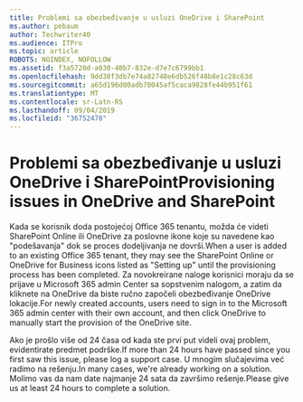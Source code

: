 ```yaml
---
title: Problemi sa obezbeđivanje u usluzi OneDrive i SharePoint
ms.author: pebaum
author: Techwriter40
ms.audience: ITPro
ms.topic: article
ROBOTS: NOINDEX, NOFOLLOW
ms.assetid: f3a5720d-a030-40b7-832e-d7e7c6799bb1
ms.openlocfilehash: 9dd38f3db7e74a82748e6db526f48b8e1c28c63d
ms.sourcegitcommit: a65d196d00adb70045af5caca9828fe44b951f61
ms.translationtype: MT
ms.contentlocale: sr-Latn-RS
ms.lasthandoff: 09/04/2019
ms.locfileid: "36752478"
---
```

# <a name="provisioning-issues-in-onedrive-and-sharepoint"></a><span data-ttu-id="48827-102">Problemi sa obezbeđivanje u usluzi OneDrive i SharePoint</span><span class="sxs-lookup"><span data-stu-id="48827-102">Provisioning issues in OneDrive and SharePoint</span></span>

<span data-ttu-id="48827-103">Kada se korisnik doda postojećoj Office 365 tenantu, možda će videti SharePoint Online ili OneDrive za poslovne ikone koje su navedene kao "podešavanja" dok se proces dodeljivanja ne dovrši.</span><span class="sxs-lookup"><span data-stu-id="48827-103">When a user is added to an existing Office 365 tenant, they may see the SharePoint Online or OneDrive for Business icons listed as "Setting up" until the provisioning process has been completed.</span></span> <span data-ttu-id="48827-104">Za novokreirane naloge korisnici moraju da se prijave u Microsoft 365 admin Center sa sopstvenim nalogom, a zatim da kliknete na OneDrive da biste ručno započeli obezbeđivanje OneDrive lokacije.</span><span class="sxs-lookup"><span data-stu-id="48827-104">For newly created accounts, users need to sign in to the Microsoft 365 admin center with their own account, and then click OneDrive to manually start the provision of the OneDrive site.</span></span>
  
<span data-ttu-id="48827-105">Ako je prošlo više od 24 časa od kada ste prvi put videli ovaj problem, evidentirate predmet podrške.</span><span class="sxs-lookup"><span data-stu-id="48827-105">If more than 24 hours have passed since you first saw this issue, please log a support case.</span></span> <span data-ttu-id="48827-106">U mnogim slučajevima već radimo na rešenju.</span><span class="sxs-lookup"><span data-stu-id="48827-106">In many cases, we're already working on a solution.</span></span> <span data-ttu-id="48827-107">Molimo vas da nam date najmanje 24 sata da završimo rešenje.</span><span class="sxs-lookup"><span data-stu-id="48827-107">Please give us at least 24 hours to complete a solution.</span></span>
  